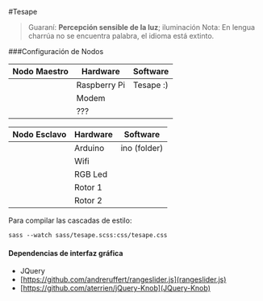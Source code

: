 #Tesape

> Guaraní: **Percepción sensible de la luz**; iluminación
> Nota: En lengua charrúa no se encuentra palabra, el idioma está extinto.

###Configuración de Nodos

| Nodo Maestro  | **Hardware**  | **Software**  |
|---------------|---------------|---------------|
|               | Raspberry Pi  | Tesape :)     |
|               | Modem         |               |
|               | ???           |               |


| Nodo Esclavo  | **Hardware**  | **Software**  |
|---------------|---------------|---------------|
|               | Arduino       | ino (folder)  |
|               | Wifi          |               |
|               | RGB Led       |               |
|               | Rotor 1       |               |
|               | Rotor 2       |               |


Para compilar las cascadas de estilo:

```
sass --watch sass/tesape.scss:css/tesape.css
```


#### Dependencias de interfaz gráfica
* JQuery
* [https://github.com/andreruffert/rangeslider.js](rangeslider.js) 
* [https://github.com/aterrien/jQuery-Knob](JQuery-Knob)
